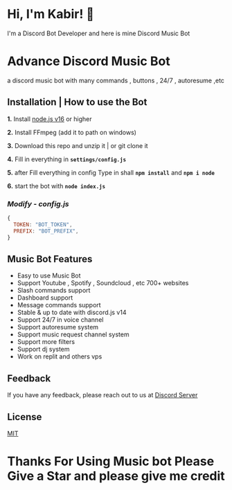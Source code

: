# Hi, I'm Kabir! 👋

I'm a Discord Bot Developer and here is mine Discord Music Bot

# Advance Discord Music Bot

a discord music bot with many commands , buttons , 24/7 , autoresume ,etc

## **Installation | How to use the Bot**

**1.** Install [node.js v16](https://nodejs.org/en/) or higher

**2.** Install FFmpeg (add it to path on windows)

**3.** Download this repo and unzip it | or git clone it

**4.** Fill in everything in **`settings/config.js`**

**5.** after Fill everything in config Type in shall **`npm install`** and **`npm i node`**

**6.** start the bot with **`node index.js`**
<br/>

### _Modify - config.js_

```javascript
{
  TOKEN: "BOT_TOKEN",
  PREFIX: "BOT_PREFIX",
}
```

## Music Bot Features

- Easy to use Music Bot
- Support Youtube , Spotify , Soundcloud , etc 700+ websites
- Slash commands support
- Dashboard support
- Message commands support
- Stable & up to date with discord.js v14
- Support 24/7 in voice channel
- Support autoresume system
- Support music request channel system
- Support more filters
- Support dj system
- Work on replit and others vps

## Feedback

If you have any feedback, please reach out to us at [Discord Server](https://discord.gg/FuKfAREn9f)

## License

[MIT](https://choosealicense.com/licenses/mit/)

# Thanks For Using Music bot Please Give a Star and please give me credit
